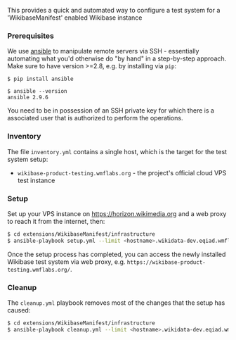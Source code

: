 This provides a quick and automated way to configure a test system for a 'WikibaseManifest' enabled Wikibase instance

### Prerequisites

We use [ansible](https://docs.ansible.com/ansible/latest/index.html) to manipulate remote servers via SSH - essentially automating what you'd otherwise do "by hand" in a step-by-step approach. Make sure to have version >=2.8, e.g. by installing via `pip`:
```
$ pip install ansible

$ ansible --version
ansible 2.9.6
```

You need to be in possession of an SSH private key for which there is a associated user that is authorized to perform the operations.

### Inventory

The file `inventory.yml` contains a single host, which is the target for the test system setup:
 * `wikibase-product-testing.wmflabs.org` - the project's official cloud VPS test instance

### Setup

Set up your VPS instance on https://horizon.wikimedia.org and a web proxy to reach it from the internet, then:
```sh
$ cd extensions/WikibaseManifest/infrastructure
$ ansible-playbook setup.yml --limit <hostname>.wikidata-dev.eqiad.wmflabs
```

Once the setup process has completed, you can access the newly installed Wikibase test system via web proxy, e.g. `https://wikibase-product-testing.wmflabs.org/`.


### Cleanup

The `cleanup.yml` playbook removes most of the changes that the setup has caused:

```sh
$ cd extensions/WikibaseManifest/infrastructure
$ ansible-playbook cleanup.yml --limit <hostname>.wikidata-dev.eqiad.wmflabs
```
